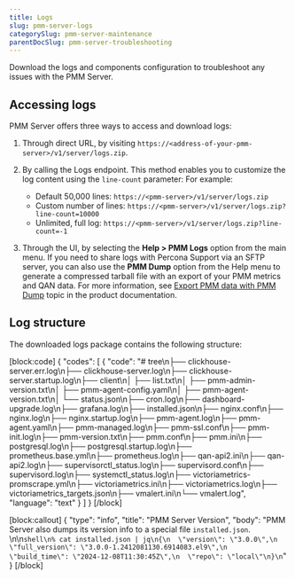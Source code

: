 ```yaml
---
title: Logs
slug: pmm-server-logs
categorySlug: pmm-server-maintenance
parentDocSlug: pmm-server-troubleshooting
---
```

Download the logs and components configuration to troubleshoot any issues with the PMM Server.

## Accessing logs

PMM Server offers three ways to access and download logs:

1. Through direct URL, by visiting `https://<address-of-your-pmm-server>/v1/server/logs.zip`.
2. By calling the Logs endpoint. This method enables you to customize the log content using the `line-count` parameter: For example:

   - Default 50,000 lines: `https://<pmm-server>/v1/server/logs.zip`
   - Custom number of lines: `https://<pmm-server>/v1/server/logs.zip?line-count=10000`
   - Unlimited, full log: `https://<pmm-server>/v1/server/logs.zip?line-count=-1`
3. Through the UI, by selecting the **Help > PMM Logs** option from the main menu.
  If you need to share logs with Percona Support via an SFTP server, you can also use the **PMM Dump** option from the Help menu to generate a compressed tarball file with an export of your PMM metrics and QAN data.
  For more information, see [Export PMM data with PMM Dump](https://docs.percona.com/percona-monitoring-and-management/how-to/PMM_dump.html) topic in the product documentation.

## Log structure

The downloaded logs package contains the following structure:

[block:code]
{
  "codes": [
    {
      "code": "# tree\n├── clickhouse-server.err.log\n├── clickhouse-server.log\n├── clickhouse-server.startup.log\n├── client\n│   ├── list.txt\n│   ├── pmm-admin-version.txt\n│   ├── pmm-agent-config.yaml\n│   ├── pmm-agent-version.txt\n│   └── status.json\n├── cron.log\n├── dashboard-upgrade.log\n├── grafana.log\n├── installed.json\n├── nginx.conf\n├── nginx.log\n├── nginx.startup.log\n├── pmm-agent.log\n├── pmm-agent.yaml\n├── pmm-managed.log\n├── pmm-ssl.conf\n├── pmm-init.log\n├── pmm-version.txt\n├── pmm.conf\n├── pmm.ini\n├── postgresql.log\n├── postgresql.startup.log\n├── prometheus.base.yml\n├── prometheus.log\n├── qan-api2.ini\n├── qan-api2.log\n├── supervisorctl_status.log\n├── supervisord.conf\n├── supervisord.log\n├── systemctl_status.log\n├── victoriametrics-promscrape.yml\n├── victoriametrics.ini\n├── victoriametrics.log\n├── victoriametrics_targets.json\n├── vmalert.ini\n└── vmalert.log",
      "language": "text"
    }
  ]
}
[/block]

[block:callout]
{
  "type": "info",
  "title": "PMM Server Version",
  "body": "PMM Server also dumps its version info to a special file `installed.json`. \n\n```shell\n% cat installed.json | jq\n{\n  \"version\": \"3.0.0\",\n  \"full_version\": \"3.0.0-1.2412081130.6914083.el9\",\n  \"build_time\": \"2024-12-08T11:30:45Z\",\n  \"repo\": \"local\"\n}\n```"
}
[/block]
